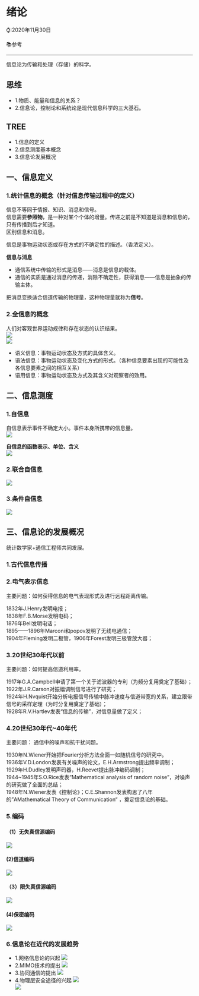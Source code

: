 # 绪论

⌚️:2020年11月30日

📚参考

---



信息论为传输和处理（存储）的科学。
## 思维
* 1.物质、能量和信息的关系？
* 2.信息论，控制论和系统论是现代信息科学的三大基石。
## TREE
* 1.信息的定义
* 2.信息测度基本概念
* 3.信息论发展概况
## 一、信息定义
### 1.统计信息的概念（针对信息传输过程中的定义）
信息不等同于情报、知识、消息和信号。  
信息需要**参照物**，是一种对某个个体的增量。传递之前是不知道是消息和信息的，只有传播到后才知道。    
区别信息和消息。  

信息是事物运动状态或存在方式的不确定性的描述。（香浓定义）。   

**信息与消息**   
* 通信系统中传输的形式是消息——消息是信息的载体。  
* 通信的实质是通过消息的传递，消除不确定性，获得消息——信息是抽象的传输主体。   
  

把消息变换适合信道传输的物理量，这种物理量就称为**信号**。   



### 2.全信息的概念
人们对客观世界运动规律和存在状态的认识结果。  
![](../imgs/20.png)  
![](../imgs/21.png)  
* 语义信息：事物运动状态及方式的具体含义。
* 语法信息：事物运动状态及变化方式的形式。（各种信息要素出现的可能性及各信息要素之间的相互关系）
* 语用信息：事物运动状态及方式及其含义对观察者的效用。

## 二、信息测度
### 1.自信息
自信息表示事件不确定大小。事件本身所携带的信息量。    
![](../imgs/22.png)  

**自信息的函数表示、单位、含义**  
![](../imgs/23.png)   

### 2.联合自信息
![](../imgs/24.png)   

### 3.条件自信息
![](../imgs/25.png)   

## 三、信息论的发展概况
统计数学家+通信工程师共同发展。   

### 1.古代信息传播
### 2.电气表示信息
主要问题：如何获得信息的电气表现形式及进行远程距离传输。   

1832年J.Henry发明电报；  
1838年F.B.Morse发明电码；  
1876年Bell发明电话；   
1895——1896年Marconi和popov发明了无线电通信；   
1904年Fleming发明二极管，1906年Forest发明三极管放大器；   
### 3.20世纪30年代以前
主要问题：如何提高信道利用率。   

1917年G.A.Campbell申请了第一个关于滤波器的专利（为频分复用奠定了基础）；   
1922年J.R.Carson对振幅调制信号进行了研究；   
1924年H.Nvquist开始分析电报信号传输中脉冲速度与信道带宽的关系，建立限带信号的采样定理（为时分复用奠定了基础）；   
1928年R.V.Hartlev发表“信息的传输”，对信息量做了定义；   
### 4.20世纪30年代~40年代
主要问题： 通信中的噪声和抗干扰问题。   

1930年N.Wiener开始把Fourier分析方法全面一如随机信号的研究中。   
1936年V.D.London发表有关噪声的论文，E.H.Armstrong提出频率调制；  
1929年H.Dudley发明声码器，H.Reevet提出脉冲编码调制；  
1944~1945年S.O.Rice发表“Mathematical analysis of random  noise”，对噪声的研究做了全面的总结；   
1948年N.Wiener发表《控制论》；C.E.Shannon发表构思了八年的”AMathematical Theory of Communication“ ，奠定信息论的基础。   
### 5.编码  
#### （1）无失真信源编码
![](../imgs/27.png)
#### (2)信道编码
![](../imgs/28.png)   
#### （3）限失真信源编码
![](../imgs/29.png)   
#### (4)保密编码
![](../imgs/30.png)   
### 6.信息论在近代的发展趋势
* 1.网络信息论的兴起
![](../imgs/31.png)  
* 2.MIMO技术的提出
![](../imgs/32.png)  
* 3.协同通信的提出
![](../imgs/33.png)  
* 4.物理层安全途径的兴起
![](../imgs/34.png)   
![](../imgs/35.png)  

